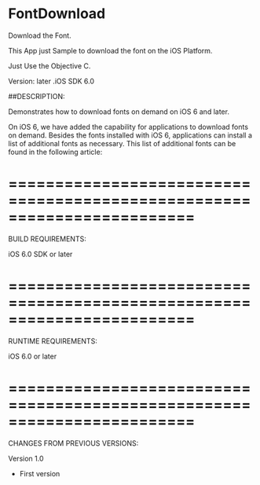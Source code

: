 # FontDownload
Download the Font.

This App just Sample to download the font on the iOS Platform.

Just Use the Objective C.

Version: later .iOS SDK 6.0

##DESCRIPTION:

Demonstrates how to download fonts on demand on iOS 6 and later.

On iOS 6, we have added the capability for applications to download
fonts on demand. Besides the
fonts installed with iOS 6, applications can install a list of
additional fonts as necessary. This
list of additional fonts can be found in the following article:

========================================================================
===========================
BUILD REQUIREMENTS:

iOS 6.0 SDK or later

========================================================================
===========================
RUNTIME REQUIREMENTS:

iOS 6.0 or later

========================================================================
===========================
CHANGES FROM PREVIOUS VERSIONS:

Version 1.0
- First version
